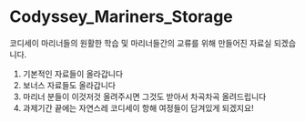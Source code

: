 # Codyssey_Mariners_Storage
코디세이 마리너들의 원활한 학습 및 마리너들간의 교류를 위해 만들어진 자료실 되겠습니다.


1. 기본적인 자료들이 올라갑니다
2. 보너스 자료들도 올라갑니다
3. 마리너 분들이 이것저것 올려주시면 그것도 받아서 차곡차곡 올려드립니다
4. 과제기간 끝에는 자연스레 코디세이 항해 여정들이 담겨있게 되겠지요!
